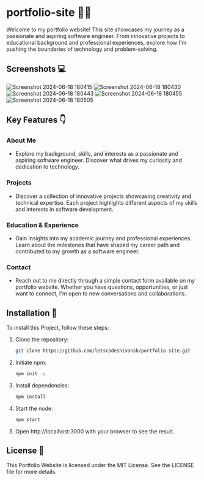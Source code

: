 # portfolio-site 🤵‍♂️

Welcome to my portfolio website! This site showcases my journey as a passionate and aspiring software engineer. From innovative projects to educational background and professional experiences, explore how I'm pushing the boundaries of technology and problem-solving.

## Screenshots 💻

![Screenshot 2024-06-18 180415](https://github.com/letscodeshivansh/portfolio-site/assets/125864444/5fb12f5d-0417-4a98-a932-989ae27f51f9)
![Screenshot 2024-06-18 180430](https://github.com/letscodeshivansh/portfolio-site/assets/125864444/b6f7f628-869d-4cfd-8da9-9a5737afe1ae)
![Screenshot 2024-06-18 180443](https://github.com/letscodeshivansh/portfolio-site/assets/125864444/28372746-c416-4226-8dd9-92a45736b964)
![Screenshot 2024-06-18 180455](https://github.com/letscodeshivansh/portfolio-site/assets/125864444/b2a1bc6e-2769-47a5-bf97-4557cf797e7a)
![Screenshot 2024-06-18 180505](https://github.com/letscodeshivansh/portfolio-site/assets/125864444/f5387016-f881-43a6-8f40-5361d442c70f)

## Key Features 👇

### About Me
- Explore my background, skills, and interests as a passionate and aspiring software engineer. Discover what drives my curiosity and dedication to technology.

### Projects
- Discover a collection of innovative projects showcasing creativity and technical expertise. Each project highlights different aspects of my skills and interests in software development.

### Education & Experience
- Gain insights into my academic journey and professional experiences. Learn about the milestones that have shaped my career path and contributed to my growth as a software engineer.

### Contact
- Reach out to me directly through a simple contact form available on my portfolio website. Whether you have questions, opportunities, or just want to connect, I'm open to new conversations and collaborations.


## Installation 🦿

To install this Project, follow these steps:

1. Clone the repository:

    ```bash
    git clone https://github.com/letscodeshivansh/portfolio-site.git
    ```

2. Initiate npm:

    ```bash
    npm init -y
    ```

3. Install dependencies:

    ```bash
    npm install
    ```

4. Start the node:

    ```bash
    npm start 
    ```

 4. Open http://localhost:3000 with your browser to see the result.

## License 👮

This Portfolio Website is licensed under the MIT License. See the LICENSE file for more details.



